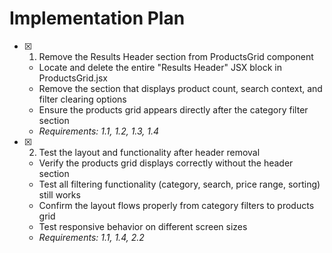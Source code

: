# Implementation Plan

- [x] 1. Remove the Results Header section from ProductsGrid component


  - Locate and delete the entire "Results Header" JSX block in ProductsGrid.jsx
  - Remove the section that displays product count, search context, and filter clearing options
  - Ensure the products grid appears directly after the category filter section
  - _Requirements: 1.1, 1.2, 1.3, 1.4_

- [x] 2. Test the layout and functionality after header removal



  - Verify the products grid displays correctly without the header section
  - Test all filtering functionality (category, search, price range, sorting) still works
  - Confirm the layout flows properly from category filters to products grid
  - Test responsive behavior on different screen sizes
  - _Requirements: 1.1, 1.4, 2.2_